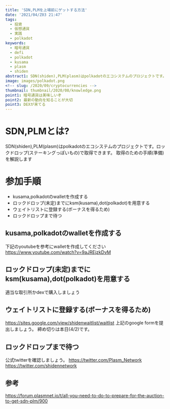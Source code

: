 ```yaml
---
title: 'SDN,PLMを上場前にゲットする方法'
date: '2021/04/Z03 21:47'
tags:
  - 投資
  - 仮想通貨
  - 実践
  - polkadot
keywords:
  - 暗号通貨
  - defi
  - polkadot
  - kusama
  - plasm
  - shiden
abstract1: SDN(shiden),PLM(plasm)はpolkadotのエコシステムのプロジェクトです。ロックドロップ(ステーキングっぽいもの)で取得できます。取得のための手順(準備)を解説します。
image: images/polkadot.png
<!-- slug: /2020/09/cryptocurrencies -->
thumbnail: thumbnail/2020/08/knowledge.png
point1: 暗号通貨は美味しいぞ
point2: 最新の動向を知ることが大切
point3: DEXが来てる
---
```


# SDN,PLMとは?
SDN(shiden),PLM(plasm)はpolkadotのエコシステムのプロジェクトです。ロックドロップ(ステーキングっぽいもの)で取得できます。
取得のための手順(準備)を解説します

# 参加手順
- kusama,polkadotのwalletを作成する
- ロックドロップ(未定)までにksm(kusama),dot(polkadot)を用意する
- ウェイトリストに登録する(ボーナスを得るため)
- ロックドロップまで待つ

## kusama,polkadotのwalletを作成する
下記のyoutubeを参考にwalletを作成してください
https://www.youtube.com/watch?v=9aJREjzkDvM

## ロックドロップ(未定)までにksm(kusama),dot(polkadot)を用意する
適当な取引所かdexで購入しましょう

## ウェイトリストに登録する(ボーナスを得るため)
https://sites.google.com/view/shidenwaitlist/waitlist
上記のgoogle formを提出しましょう。
締め切りは本日(4/2)です。

## ロックドロップまで待つ
公式twitterを確認しましょう。
https://twitter.com/Plasm_Network
https://twitter.com/shidennetwork

## 参考
https://forum.plasmnet.io/t/all-you-need-to-do-to-prepare-for-the-auction-to-get-sdn-plm/900
